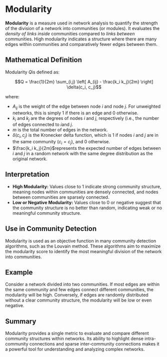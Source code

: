 # Modularity

**Modularity** is a measure used in network analysis to quantify the strength of the division of a network into communities (or modules). It evaluates the _density of links inside_ communities compared to _links between_ communities. High modularity indicates a structure where there are many edges within communities and comparatively fewer edges between them.

## Mathematical Definition

Modularity $Q$is defined as:

$$Q = \frac{1}{2m} \sum_{i,j} \left[ A_{ij} - \frac{k_i k_j}{2m} \right] \delta(c_i, c_j)$$

where:
- $A_{ij}$ is the weight of the edge between node $i$ and node $j$. For unweighted networks, this is simply 1 if there is an edge and 0 otherwise.
- $k_i$ and $k_j$ are the degrees of nodes $i$ and $j$, respectively (i.e., the number of edges connected to $i$and $j$.
- $m$ is the total number of edges in the network.
- $\delta(c_i, c_j)$ is the Kronecker delta function, which is 1 if nodes $i$ and $j$ are in the same community ($c_i = c_j$), and 0 otherwise.
- $\frac{k_i k_j}{2m}$represents the expected number of edges between $i$ and $j$ in a random network with the same degree distribution as the original network.

## Interpretation

- **High Modularity:** Values close to 1 indicate strong community structure, meaning nodes within communities are densely connected, and nodes between communities are sparsely connected.
- **Low or Negative Modularity:** Values close to 0 or negative suggest that the community structure is no better than random, indicating weak or no meaningful community structure.

## Use in Community Detection

Modularity is used as an objective function in many community detection algorithms, such as the Louvain method. These algorithms aim to maximize the modularity score to identify the most meaningful division of the network into communities.

## Example

Consider a network divided into two communities. If most edges are within the same community and few edges connect different communities, the modularity will be high. Conversely, if edges are randomly distributed without a clear community structure, the modularity will be low or even negative.

## Summary
Modularity provides a single metric to evaluate and compare different community structures within networks. Its ability to highlight dense intra-community connections and sparse inter-community connections makes it a powerful tool for understanding and analyzing complex networks.